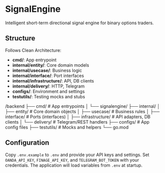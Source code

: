 # SignalEngine

Intelligent short-term directional signal engine for binary options traders.

## Structure

Follows Clean Architecture:

- **cmd/**: App entrypoint
- **internal/entity/**: Core domain models
- **internal/usecase/**: Business logic
- **internal/interface/**: Port interfaces
- **internal/infrastructure/**: API, DB clients
- **internal/delivery/**: HTTP, Telegram
- **configs/**: Environment and settings
- **testutils/**: Testing mocks and stubs


/backend
├── cmd/                   # App entrypoints
│   └── signalengine/
├── internal/
│   ├── entity/            # Core domain objects
│   ├── usecase/           # Business rules
│   ├── interface/         # Ports (interfaces)
│   ├── infrastructure/    # API adapters, DB clients
│   └── delivery/          # Telegram/REST handlers
├── configs/               # App config files
├── testutils/             # Mocks and helpers
└── go.mod

## Configuration

Copy `.env.example` to `.env` and provide your API keys and settings. Set
`OANDA_API_KEY`, `FINAGE_API_KEY`, and `TELEGRAM_BOT_TOKEN` with your
credentials. The application will load variables from `.env` at startup.
